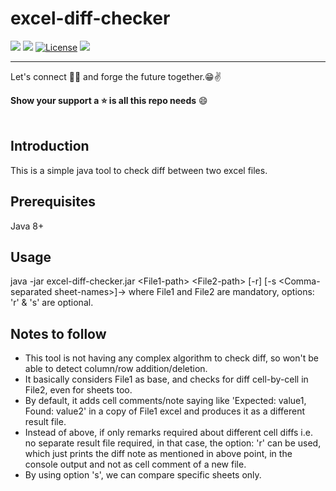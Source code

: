 # excel-diff-checker
![](https://img.shields.io/badge/Release-V1.0.0-blue.svg) ![](https://img.shields.io/badge/Build-Stable-green.svg) [![License](https://img.shields.io/badge/License-Apache%202.0-red.svg)](https://opensource.org/licenses/Apache-2.0) ![](https://img.shields.io/badge/By-Abhishek%20Sarkar-red.svg?style=social&logo=appveyor)

------------
Let's connect 👨‍💻 and forge the future together.😁✌

**Show your support a :star: is all this repo needs** :smile:
<br><br>

## Introduction
This is a simple java tool to check diff between two excel files.

## Prerequisites
Java 8+

## Usage
java -jar excel-diff-checker.jar \<File1-path> \<File2-path> [-r] [-s \<Comma-separated sheet-names>]-> where File1 and File2 are mandatory, options: 'r' & 's' are optional.

## Notes to follow
 - This tool is not having any complex algorithm to check diff, so won't be able to detect column/row addition/deletion.
 - It basically considers File1 as base, and checks for diff cell-by-cell in File2, even for sheets too.
 - By default, it adds cell comments/note saying like 'Expected: value1, Found: value2' in a copy of File1 excel and produces it as a different result file.
 - Instead of above, if only remarks required about different cell diffs i.e. no separate result file required, in that case, the option: 'r' can be used, which just prints the diff note as mentioned in above point, in the console output and not as cell comment of a new file.
 - By using option 's', we can compare specific sheets only.
